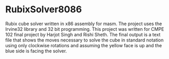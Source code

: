 # RubixSolver8086

Rubix cube solver written in x86 assembly for masm. The project uses the Irvine32 library and 32 bit programming. This project was written for CMPE 102 final project by Harjot Singh and Rishi Sheth. The final output is a text file that shows the moves necessary to solve the cube in standard notation using only clockwise rotations and assuming the yellow face is up and the blue side is facing the solver.
